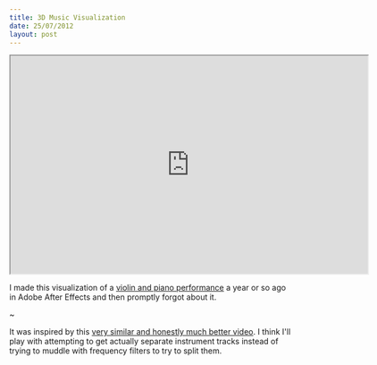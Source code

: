 ```yaml
---
title: 3D Music Visualization
date: 25/07/2012
layout: post
---
```


<div class="centered">
    <iframe title="YouTube video player"
            class="youtube-player"
            width="640"
            height="390"
            src="http://www.youtube.com/embed/JzczKjcOyIs?rel=0">
    </iframe>
</div>

I made this visualization of a
[violin and piano performance](http://www.youtube.com/watch?v=fjZOL4C0oVo)
a year or so ago in Adobe After Effects and then promptly forgot about it.

~

It was inspired by this [very similar and honestly much better video][1].
I think I'll play with attempting to get actually separate instrument tracks
instead of trying to muddle with frequency filters to try to split them.

[1]: http://vimeo.com/6284199